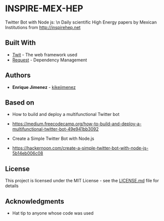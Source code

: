 # INSPIRE-MEX-HEP   

Twitter Bot with Node js: \n
Daily scientific High Energy papers by Mexican Institutions from http://inspirehep.net 

## Built With

* [Twit](https://www.npmjs.com/package/twit) - The web framework used
* [Request](https://www.npmjs.com/package/request) - Dependency Management

## Authors

* **Enrique Jimenez** -  [kikejimenez](https://github.com/kikejimenez)

## Based on

 * How to build and deploy a multifunctional Twitter bot
 * https://medium.freecodecamp.org/how-to-build-and-deploy-a-multifunctional-twitter-bot-49e941bb3092

 * Create a Simple Twitter Bot with Node.js
 * https://hackernoon.com/create-a-simple-twitter-bot-with-node-js-5b14eb006c08

## License

This project is licensed under the MIT License - see the [LICENSE.md](LICENSE.md) file for details

## Acknowledgments

* Hat tip to anyone whose code was used